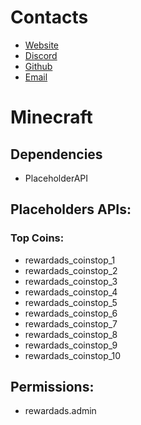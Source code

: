 # Contacts
* [Website](https://rewardads.it)
* [Discord](https://discord.gg/wFxxxWuA5k)
* [Github](https://github.com/Nathanubb/rewardads)
* [Email](mailto:youremail@example.com)


# Minecraft

## Dependencies
* PlaceholderAPI

## Placeholders APIs:
### Top Coins:
* rewardads_coinstop_1
* rewardads_coinstop_2
* rewardads_coinstop_3
* rewardads_coinstop_4
* rewardads_coinstop_5
* rewardads_coinstop_6
* rewardads_coinstop_7
* rewardads_coinstop_8
* rewardads_coinstop_9
* rewardads_coinstop_10

## Permissions:
* rewardads.admin
